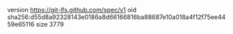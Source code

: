 version https://git-lfs.github.com/spec/v1
oid sha256:d55d8a92328143e0186a8d66166816ba88687e10a018a4f12f75ee4459e65116
size 3779
